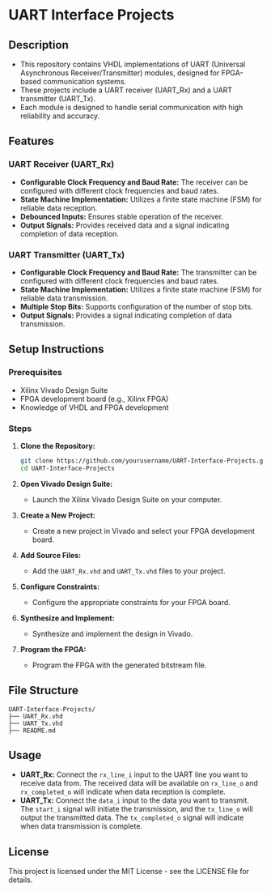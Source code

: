 # UART Interface Projects

## Description

- This repository contains VHDL implementations of UART (Universal Asynchronous Receiver/Transmitter) modules, designed for FPGA-based communication systems.  
- These projects include a UART receiver (UART_Rx) and a UART transmitter (UART_Tx).
- Each module is designed to handle serial communication with high reliability and accuracy.

## Features

### UART Receiver (UART_Rx)
- **Configurable Clock Frequency and Baud Rate:** The receiver can be configured with different clock frequencies and baud rates.
- **State Machine Implementation:** Utilizes a finite state machine (FSM) for reliable data reception.
- **Debounced Inputs:** Ensures stable operation of the receiver.
- **Output Signals:** Provides received data and a signal indicating completion of data reception.

### UART Transmitter (UART_Tx)
- **Configurable Clock Frequency and Baud Rate:** The transmitter can be configured with different clock frequencies and baud rates.
- **State Machine Implementation:** Utilizes a finite state machine (FSM) for reliable data transmission.
- **Multiple Stop Bits:** Supports configuration of the number of stop bits.
- **Output Signals:** Provides a signal indicating completion of data transmission.

## Setup Instructions

### Prerequisites

- Xilinx Vivado Design Suite
- FPGA development board (e.g., Xilinx FPGA)
- Knowledge of VHDL and FPGA development

### Steps

1. **Clone the Repository:**
   ```sh
   git clone https://github.com/yourusername/UART-Interface-Projects.git
   cd UART-Interface-Projects

2. **Open Vivado Design Suite:**
   - Launch the Xilinx Vivado Design Suite on your computer.

3. **Create a New Project:**
   - Create a new project in Vivado and select your FPGA development board.

4. **Add Source Files:**
   - Add the `UART_Rx.vhd` and `UART_Tx.vhd` files to your project.

5. **Configure Constraints:**
   - Configure the appropriate constraints for your FPGA board.

6. **Synthesize and Implement:**
   - Synthesize and implement the design in Vivado.

7. **Program the FPGA:**
   - Program the FPGA with the generated bitstream file.

## File Structure

```
UART-Interface-Projects/
├── UART_Rx.vhd
├── UART_Tx.vhd
├── README.md
```

## Usage

- **UART_Rx:** Connect the `rx_line_i` input to the UART line you want to receive data from. The received data will be available on `rx_line_o` and `rx_completed_o` will indicate when data reception is complete.
- **UART_Tx:** Connect the `data_i` input to the data you want to transmit. The `start_i` signal will initiate the transmission, and the `tx_line_o` will output the transmitted data. The `tx_completed_o` signal will indicate when data transmission is complete.

## License

This project is licensed under the MIT License - see the LICENSE file for details.

```


